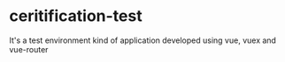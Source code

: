 # ceritification-test
It's a test environment kind of application developed using vue, vuex and vue-router
